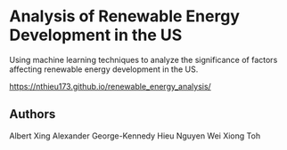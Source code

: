 # Analysis of Renewable Energy Development in the US
Using machine learning techniques to analyze the significance of factors affecting renewable energy development in the US.

https://nthieu173.github.io/renewable_energy_analysis/

## Authors
Albert Xing
Alexander George-Kennedy 
Hieu Nguyen
Wei Xiong Toh